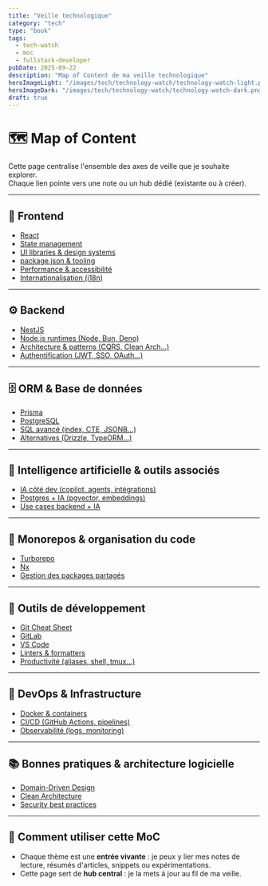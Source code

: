 ```yaml
---
title: "Veille technologique"
category: "tech"
type: "book"
tags:
  - tech-watch
  - moc
  - fullstack-developer
pubDate: 2025-09-22
description: "Map of Content de ma veille technologique"
heroImageLight: "/images/tech/technology-watch/technology-watch-light.png"
heroImageDark: "/images/tech/technology-watch/technology-watch-dark.png"
draft: true
---
```


# 🗺️ Map of Content

Cette page centralise l'ensemble des axes de veille que je souhaite explorer.  
Chaque lien pointe vers une note ou un hub dédié (existante ou à créer).

---

## 🎨 Frontend

- [React](/temple-of-reflection/tech/technology-watch/react/)
- [State management](./state-management.md)
- [UI libraries & design systems](./ui-libraries.md)
- [package.json & tooling](./frontend-tooling.md)
- [Performance & accessibilité](./frontend-performance.md)
- [Internationalisation (i18n)](/temple-of-reflection/tech/technology-watch/i18n/)

---

## ⚙️ Backend

- [NestJS](./nestjs.md)
- [Node.js runtimes (Node, Bun, Deno)](./node-runtimes.md)
- [Architecture & patterns (CQRS, Clean Arch…)](./backend-architecture.md)
- [Authentification (JWT, SSO, OAuth…)](/temple-of-reflection/tech/technology-watch/auth/)

---

## 🗄️ ORM & Base de données

- [Prisma](./prisma.md)
- [PostgreSQL](./postgresql.md)
- [SQL avancé (index, CTE, JSONB…)](./advanced-sql.md)
- [Alternatives (Drizzle, TypeORM…)](./orm-alternatives.md)

---

## 🤖 Intelligence artificielle & outils associés

- [IA côté dev (copilot, agents, intégrations)](./dev-ai.md)
- [Postgres + IA (pgvector, embeddings)](./pgvector.md)
- [Use cases backend + IA](./backend-ai.md)

---

## 🧩 Monorepos & organisation du code

- [Turborepo](./turborepo.md)
- [Nx](./nx.md)
- [Gestion des packages partagés](./monorepo-patterns.md)

---

## 🧰 Outils de développement

- [Git Cheat Sheet](/temple-of-reflection/tech/technology-watch/git-cheat-sheet)
- [GitLab](/temple-of-reflection/tech/technology-watch/gitlab)
- [VS Code](./vscode.md)
- [Linters & formatters](./linters-formatters.md)
- [Productivité (aliases, shell, tmux…)](./dev-productivity.md)

---

## 🔧 DevOps & Infrastructure

- [Docker & containers](./docker.md)
- [CI/CD (GitHub Actions, pipelines)](./ci-cd.md)
- [Observabilité (logs, monitoring)](./observability.md)

---

## 📚 Bonnes pratiques & architecture logicielle

- [Domain-Driven Design](./ddd.md)
- [Clean Architecture](./clean-architecture.md)
- [Security best practices](./security.md)

---

## 📝 Comment utiliser cette MoC

- Chaque thème est une **entrée vivante** : je peux y lier mes notes de lecture, résumés d'articles, snippets ou expérimentations.
- Cette page sert de **hub central** : je la mets à jour au fil de ma veille.
